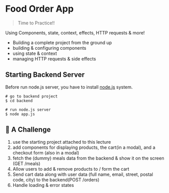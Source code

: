 # Food Order App

> Time to Practice!!

Using Components, state, context, effects, HTTP requests & more!

- Building a complete project from the ground up
- building & configuring components
- using state & context
- managing HTTP requests & side effects

## Starting Backend Server

Before run node.js server, you have to install [node.js](https://nodejs.org/en/download/current) system.

```shell
# go to backend project
$ cd backend

# run node.js server
$ node app.js
```

## 🚀 A Challenge

1. use the starting project attached to this lecture
2. add components for displaying products, the cart(in a modal), and a checkout form (also in a modal)
3. fetch the (dummy) meals data from the backend & show it on the screen (GET /meals)
4. Allow users to add & remove products to / form the cart
5. Send cart data along with user data (full name, email, street, postal code, city) to the backend(POST /orders)
6. Handle loading & error states
